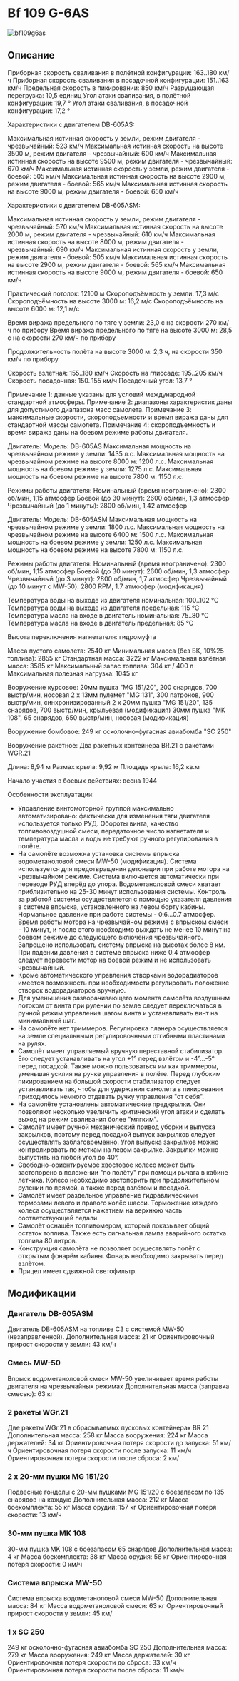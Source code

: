 # Bf 109 G-6AS

![bf109g6as](../images/bf109g6as.png)

## Описание

Приборная скорость сваливания в полётной конфигурации: 163..180 км/ч
Приборная скорость сваливания в посадочной конфигурации: 151..163 км/ч
Предельная скорость в пикировании: 850 км/ч
Разрушающая перегрузка: 10,5 единиц
Угол атаки сваливания, в полётной конфигурации: 19,7 °
Угол атаки сваливания, в посадочной конфигурации: 17,2 °

Характеристики с двигателем DB-605AS:

Максимальная истинная скорость у земли, режим двигателя - чрезвычайный: 523 км/ч
Максимальная истинная скорость на высоте 3500 м, режим двигателя - чрезвычайный: 600 км/ч
Максимальная истинная скорость на высоте 9500 м, режим двигателя - чрезвычайный: 670 км/ч
Максимальная истинная скорость у земли, режим двигателя - боевой: 505 км/ч
Максимальная истинная скорость на высоте 2900 м, режим двигателя - боевой: 565 км/ч
Максимальная истинная скорость на высоте 9000 м, режим двигателя - боевой: 650 км/ч

Характеристики с двигателем DB-605ASM:

Максимальная истинная скорость у земли, режим двигателя - чрезвычайный: 570 км/ч
Максимальная истинная скорость на высоте 2000 м, режим двигателя - чрезвычайный: 610 км/ч
Максимальная истинная скорость на высоте 8000 м, режим двигателя - чрезвычайный: 690 км/ч
Максимальная истинная скорость у земли, режим двигателя - боевой: 505 км/ч
Максимальная истинная скорость на высоте 2900 м, режим двигателя - боевой: 565 км/ч
Максимальная истинная скорость на высоте 9000 м, режим двигателя - боевой: 650 км/ч

Практический потолок: 12100 м
Скороподъёмность у земли: 17,3 м/с
Скороподъёмность на высоте 3000 м: 16,2 м/с
Скороподъёмность на высоте 6000 м: 12,1 м/с

Время виража предельного по тяге у земли: 23,0 с на скорости 270 км/ч по прибору
Время виража предельного по тяге на высоте 3000 м: 28,5 с на скорости 270 км/ч по прибору

Продолжительность полёта на высоте 3000 м: 2,3 ч, на скорости 350 км/ч по прибору

Скорость взлётная: 155..180 км/ч
Скорость на глиссаде: 195..205 км/ч
Скорость посадочная: 150..155 км/ч
Посадочный угол: 13,7 °

Примечание 1: данные указаны для условий международной стандартной атмосферы.
Примечание 2: диапазоны характеристик даны для допустимого диапазона масс самолета.
Примечание 3: максимальные скорости, скороподъемности и время виража даны для стандартной массы самолета.
Примечание 4: скороподъемность и время виража даны на боевом режиме работы двигателя.

Двигатель:
Модель: DB-605AS
Максимальная мощность на чрезвычайном режиме у земли: 1435 л.с.
Максимальная мощность на чрезвычайном режиме на высоте 8000 м: 1200 л.с.
Максимальная мощность на боевом режиме у земли: 1275 л.с.
Максимальная мощность на боевом режиме на высоте 7800 м: 1150 л.с.

Режимы работы двигателя:
Номинальный (время неограничено): 2300 об/мин, 1,15 атмосфер
Боевой (до 30 минут): 2600 об/мин, 1,3 атмосфер
Чрезвычайный (до 1 минуты): 2800 об/мин, 1,42 атмосфер

Двигатель:
Модель: DB-605ASM
Максимальная мощность на чрезвычайном режиме у земли: 1800 л.с.
Максимальная мощность на чрезвычайном режиме на высоте 6400 м: 1500 л.с.
Максимальная мощность на боевом режиме у земли: 1250 л.с.
Максимальная мощность на боевом режиме на высоте 7800 м: 1150 л.с.

Режимы работы двигателя:
Номинальный (время неограничено): 2300 об/мин, 1,15 атмосфер
Боевой (до 30 минут): 2600 об/мин, 1,3 атмосфер
Чрезвычайный (до 3 минут): 2800 об/мин, 1,7 атмосфер
Чрезвычайный (до 10 минут с MW-50): 2800 RPM, 1.7 атмосфер (модификация)

Температура воды на выходе из двигателя номинальная: 100..102 °С
Температура воды на выходе из двигателя предельная: 115 °С
Температура масла на входе в двигатель номинальная: 75..80 °С
Температура масла на входе в двигатель предельная: 85 °С

Высота переключения нагнетателя: гидромуфта 

Масса пустого самолета: 2540 кг
Минимальная масса (без БК, 10%25 топлива): 2855 кг
Стандартная масса: 3222 кг
Максимальная взлётная масса: 3585 кг
Максимальный запас топлива: 304 кг / 400 л
Максимальная полезная нагрузка: 1045 кг

Вооружение курсовое:
20мм пушка "MG 151/20", 200 снарядов, 700 выстр/мин, носовая
2 x 13мм пулемет "MG 131", 300 патронов, 900 выстр/мин, синхронизированный
2 x 20мм пушка "MG 151/20", 135 снарядов, 700 выстр/мин, крыльевая (модификация)
30мм пушка "MK 108", 65 снарядов, 650 выстр/мин, носовая (модификация)

Вооружение бомбовое:
249 кг осколочно-фугасная авиабомба "SC 250"

Вооружение ракетное:
Два ракетных контейнера BR.21 с ракетами WGR.21

Длина: 8,94 м
Размах крыла: 9,92 м
Площадь крыла: 16,2 кв.м

Начало участия в боевых действиях: весна 1944

Особенности эксплуатации:
- Управление винтомоторной группой максимально автоматизировано: фактически для изменения тяги двигателя используется только РУД. Обороты винта, качество топливовоздушной смеси, передаточное число нагнетателя и температура масла и воды не требуют ручного регулирования в полёте.
- На самолёте возможна установка системы впрыска водометаноловой смеси MW-50 (модификация). Система используется для предотвращения детонации при работе мотора на чрезвычайном режиме. Система включается автоматически при переводе РУД вперёд до упора. Водометаноловой смеси хватает приблизительно на 25-30 минут использования системы. Контроль за работой системы осуществляется с помощью указателя давления в системе впрыска, установленного на левом борту кабины. Нормальное давление при работе системы - 0.6...0.7 атмосфер. Время работы мотора на чрезвычайном режиме с впрыском смеси - 10 минут, и после этого необходимо выждать не менее 10 минут на боевом режиме до следующего включения чрезвычайного. Запрещено использовать систему впрыска на высотах более 8 км. При падении давления в системе впрыска ниже 0.4 атмосфер следует перевести мотор на боевой режим и не использовать чрезвычайный.
- Кроме автоматического управления створками водорадиаторов имеется возможность при необходимости регулировать положение створок водорадиаторов вручную.
- Для уменьшения разворачивающего момента самолёта воздушным потоком от винта при рулении по земле следует переключаться в ручной режим управления шагом винта и устанавливать винт на минимальный шаг.
- На самолёте нет триммеров. Регулировка планера осуществляется на земле специальными регулировочными отгибными пластинами на рулях.
- Самолёт имеет управляемый вручную переставной стабилизатор. Его следует устанавливать на угол +1° перед взлётом и -4°...-5° перед посадкой. Также можно пользоваться им как триммером, уменьшая усилия на ручке управления в полёте. Перед глубоким пикированием на большой скорости стабилизатор следует устанавливать так, чтобы для удержания самолета в пикировании приходилось немного отдавать ручку управления "от себя".
- На самолёте установлены автоматические предкрылки. Они позволяют несколько увеличить критический угол атаки и сделать выход на режим сваливания более "мягким".
- Самолёт имеет ручной механический привод уборки и выпуска закрылков, поэтому перед посадкой выпуск закрылков следует осуществлять заблаговременно. Угол выпуска закрылков можно контролировать по меткам на левом закрылке. Закрылки можно выпустить на любой угол до 40°.
- Свободно-ориентируемое хвостовое колесо может быть застопорено в положении "по полёту" при помощи рычага в кабине лётчика. Колесо необходимо застопорить при продолжительном рулении по прямой, а также перед взлётом и посадкой.
- Самолёт имеет раздельное управление гидравлическими тормозами левого и правого колёс шасси. Торможение каждого колеса осуществляется нажатием на верхнюю часть соответствующей педали.
- Самолёт оснащён топливомером, который показывает общий остаток топлива. Также есть сигнальная лампа аварийного остатка топлива 80 литров.
- Конструкция самолёта не позволяет осуществлять полёт с открытым фонарём кабины. Фонарь необходимо закрывать перед взлётом.
- Прицел имеет сдвижной светофильтр.

## Модификации

### Двигатель DB-605ASM

Двигатель DB-605ASM на топливе C3 с системой MW-50 (незаправленной).
Дополнительная масса: 21 кг
Ориентировочный прирост скорости у земли: 43 км/ч
### Смесь MW-50

Впрыск водометаноловой смеси MW-50 увеличивает время работы двигателя на чрезвычайных режимах
Дополнительная масса (заправка смесью): 63 кг
### 2 ракеты WGr.21

 Две ракеты WGr.21 в сбрасываемых пусковых контейнерах BR 21
Дополнительная масса: 258 кг
Масса вооружения: 224 кг
Масса держателей: 34 кг
Ориентировочная потеря скорости до запуска: 51 км/ч
Ориентировочная потеря скорости после запуска: 11 км/ч
Ориентировочная потеря скорости после сброса: 2 км/
### 2 x 20-мм пушки MG 151/20

Подвесные гондолы с 20-мм пушками MG 151/20 с боезапасом по 135 снарядов на каждую
Дополнительная масса: 212 кг
Масса боекомплекта: 55 кг
Масса орудий: 157 кг
Ориентировочная потеря скорости: 13 км/ч
### 30-мм пушка MK 108

30-мм пушка MK 108 с боезапасом 65 снарядов
Дополнительная масса: 4 кг
Масса боекомплекта: 38 кг
Масса орудия: 58 кг
Ориентировочная потеря скорости: 0 км/ч
### Система впрыска MW-50

Система впрыска водометаноловой смеси MW-50
Дополнительная масса: 84 кг
Масса водометаноловой смеси: 63 кг
Ориентировочный прирост скорости у земли: 45 км/
### 1 x SC 250

249 кг осколочно-фугасная авиабомба SC 250
Дополнительная масса: 279 кг
Масса вооружения: 249 кг
Масса держателей: 30 кг
Ориентировочная потеря скорости до сброса: 33 км/ч
Ориентировочная потеря скорости после сброса: 11 км/ч
